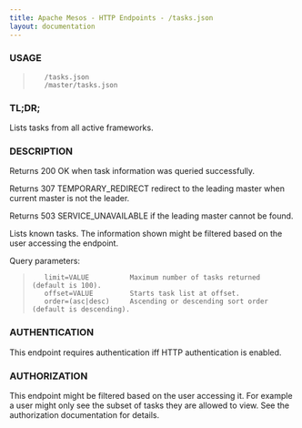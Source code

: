 ```yaml
---
title: Apache Mesos - HTTP Endpoints - /tasks.json
layout: documentation
---
```

<!--- This is an automatically generated file. DO NOT EDIT! --->

### USAGE ###
>        /tasks.json
>        /master/tasks.json

### TL;DR; ###
Lists tasks from all active frameworks.

### DESCRIPTION ###
Returns 200 OK when task information was queried successfully.

Returns 307 TEMPORARY_REDIRECT redirect to the leading master when
current master is not the leader.

Returns 503 SERVICE_UNAVAILABLE if the leading master cannot be
found.

Lists known tasks.
The information shown might be filtered based on the user
accessing the endpoint.

Query parameters:

>        limit=VALUE          Maximum number of tasks returned (default is 100).
>        offset=VALUE         Starts task list at offset.
>        order=(asc|desc)     Ascending or descending sort order (default is descending).


### AUTHENTICATION ###
This endpoint requires authentication iff HTTP authentication is
enabled.

### AUTHORIZATION ###
This endpoint might be filtered based on the user accessing it.
For example a user might only see the subset of tasks they are
allowed to view.
See the authorization documentation for details.